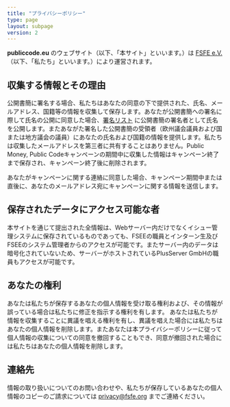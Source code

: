 ```yaml
---
title: "プライバシーポリシー"
type: page
layout: subpage
version: 2
---
```


**publiccode.eu** のウェブサイト（以下、「本サイト」といいます。）は
[FSFE e.V.](https://fsfe.org/about/legal/imprint.html)（以下、「私たち」といいます。）により運営されます。

## 収集する情報とその理由

公開書簡に署名する場合、私たちはあなたの同意の下で提供された、氏名、メールアドレス、国籍等の情報を収集して保存します。あなたが公開書簡への署名に際して氏名の公開に同意した場合、[署名リスト](/openletter/all-signatures) に公開書簡の署名者として氏名を公開します。またあながた署名した公開書簡の受領者（欧州議会議員および国または地方議会の議員）にあなたの氏名および国籍の情報を提供します。私たちは収集したメールアドレスを第三者に共有することはありません。Public Money, Public Codeキャンペーンの期間中に収集した情報はキャンペーン終了まで保存され、キャンペーン終了後に削除されます。

あなたがキャンペーンに関する連絡に同意した場合、キャンペーン期間中または直後に、あなたのメールアドレス宛にキャンペーンに関する情報を送信します。

## 保存されたデータにアクセス可能な者

本サイトを通じて提出された全情報は、Webサーバー内だけでなくイシュー管理システムに保存されているものであっても、FSEEの職員とインターン生及びFSEEのシステム管理者からのアクセスが可能です。またサーバー内のデータは暗号化されていないため、サーバーがホストされているPlusServer GmbHの職員もアクセスが可能です。

## あなたの権利

あなたは私たちが保存するあなたの個人情報を受け取る権利および、その情報が誤っている場合は私たちに修正を指示する権利を有します。 あなたは私たちが情報を収集することに異議を唱える権利を有し、異議を唱えた場合には私たちはあなたの個人情報を削除します。またあなたは本プライバシーポリシーに従って個人情報の収集についての同意を撤回することもでき、同意が撤回された場合には私たちはあなたの個人情報を削除します。

## 連絡先

情報の取り扱いについてのお問い合わせや、私たちが保存しているあなたの個人情報のコピーのご請求については privacy@fsfe.org までご連絡ください。
